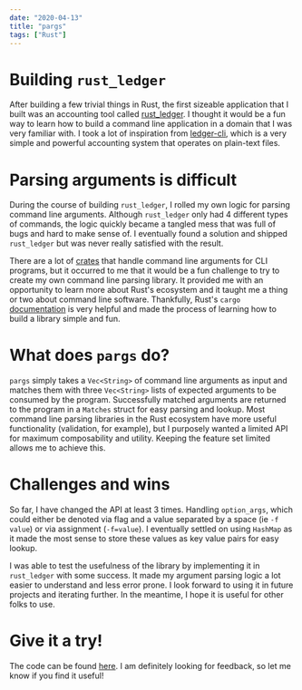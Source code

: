```yaml
---
date: "2020-04-13"
title: "pargs"
tags: ["Rust"]
---
```


# Building `rust_ledger`

After building a few trivial things in Rust, the first sizeable application that I built was an accounting tool called [rust_ledger](https://crates.io/crates/rust_ledger). I thought it would be a fun way to learn how to build a command line application in a domain that I was very familiar with. I took a lot of inspiration from [ledger-cli](https://www.ledger-cli.org/), which is a very simple and powerful accounting system that operates on plain-text files.

# Parsing arguments is difficult

During the course of building `rust_ledger`, I rolled my own logic for parsing command line arguments. Although `rust_ledger` only had 4 different types of commands, the logic quickly became a tangled mess that was full of bugs and hard to make sense of. I eventually found a solution and shipped `rust_ledger` but was never really satisfied with the result.

There are a lot of [crates](https://lib.rs/search?q=command+line+arguments) that handle command line arguments for CLI programs, but it occurred to me that it would be a fun challenge to try to create my own command line parsing library. It provided me with an opportunity to learn more about Rust's ecosystem and it taught me a thing or two about command line software. Thankfully, Rust's `cargo` [documentation](https://doc.rust-lang.org/cargo/) is very helpful and made the process of learning how to build a library simple and fun.

# What does `pargs` do?

`pargs` simply takes a `Vec<String>` of command line arguments as input and matches them with three `Vec<String>` lists of expected arguments to be consumed by the program. Successfully matched arguments are returned to the program in a `Matches` struct for easy parsing and lookup. Most command line parsing libraries in the Rust ecosystem have more useful functionality (validation, for example), but I purposely wanted a limited API for maximum composability and utility. Keeping the feature set limited allows me to achieve this.

# Challenges and wins

So far, I have changed the API at least 3 times. Handling `option_args`, which could either be denoted via flag and a value separated by a space (ie `-f` `value`) or via assignment (`-f=value`). I eventually settled on using `HashMap` as it made the most sense to store these values as key value pairs for easy lookup.

I was able to test the usefulness of the library by implementing it in `rust_ledger` with some success. It made my argument parsing logic a lot easier to understand and less error prone. I look forward to using it in future projects and iterating further. In the meantime, I hope it is useful for other folks to use.

# Give it a try!

The code can be found [here](https://github.com/ebcrowder/pargs). I am definitely looking for feedback, so let me know if you find it useful!
